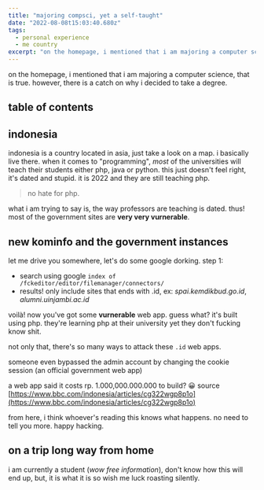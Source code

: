 ```yaml
---
title: "majoring compsci, yet a self-taught"
date: "2022-08-08t15:03:40.680z"
tags:
  - personal experience
  - me country
excerpt: "on the homepage, i mentioned that i am majoring a computer science, that is true. however, there is a catch on why i decided to take a degree."
---
```


on the homepage, i mentioned that i am majoring a computer science, that is true. however, there is a catch on why i decided to take a degree.

## table of contents

## indonesia

indonesia is a country located in asia, just take a look on a map. i basically live there. when it comes to "programming", _most_ of the universities will teach their students either php, java or python. this just doesn't feel right, it's dated and stupid. it is 2022 and they are still teaching php.

> no hate for php.

what i am trying to say is, the way professors are teaching is dated. thus! most of the government sites are **very very vurnerable**.

## new kominfo and the government instances

let me drive you somewhere, let's do some google dorking. step 1:

- search using google `index of /fckeditor/editor/filemanager/connectors/`
- results! only include sites that ends with .id, ex: _spai.kemdikbud.go.id_, _alumni.uinjambi.ac.id_

voilà! now you've got some **vurnerable** web app. guess what? it's built using php. they're learning php at their university yet they don't fucking know shit.

not only that, there's so many ways to attack these `.id` web apps.

someone even bypassed the admin account by changing the cookie session (an official government web app)

a web app said it costs rp. 1.000,000.000.000 to build? 😀 source [https://www.bbc.com/indonesia/articles/cg322wgp8p1o](https://www.bbc.com/indonesia/articles/cg322wgp8p1o)

from here, i think whoever's reading this knows what happens. no need to tell you more. happy hacking.

## on a trip long way from home

i am currently a student (_wow free information_), don't know how this will end up, but, it is what it is so wish me luck roasting silently.
